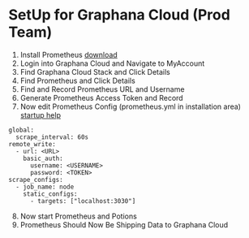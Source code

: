 # SetUp for Graphana Cloud (Prod Team)
1. Install Prometheus [download](https://prometheus.io/download/)
2. Login into Graphana Cloud and Navigate to MyAccount
3. Find Graphana Cloud Stack and Click Details 
4. Find Prometheus and Click Details
5. Find and Record Prometheus URL and Username
6. Generate Prometheus Access Token and Record
7. Now edit Prometheus Config (prometheus.yml in installation area) [startup help](https://prometheus.io/docs/introduction/first_steps/)
```
global:
  scrape_interval: 60s
remote_write:
  - url: <URL>
    basic_auth:
      username: <USERNAME>
      password: <TOKEN>
scrape_configs:
  - job_name: node
    static_configs:
      - targets: ["localhost:3030"] 

```
8. Now start Prometheus and Potions 
9. Prometheus Should Now Be Shipping Data to Graphana Cloud